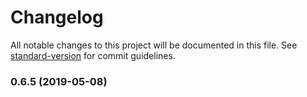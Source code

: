 # Changelog

All notable changes to this project will be documented in this file. See [standard-version](https://github.com/conventional-changelog/standard-version) for commit guidelines.

### 0.6.5 (2019-05-08)
